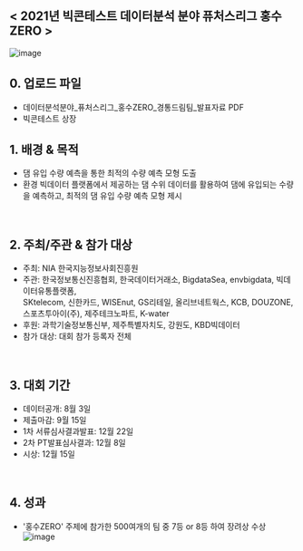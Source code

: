 ## < 2021년 빅콘테스트 데이터분석 분야 퓨처스리그 홍수ZERO >


![image](https://user-images.githubusercontent.com/55688416/154782928-a714878e-1c63-4dbf-814d-05779496887f.png)

## 0. 업로드 파일
 - 데이터분석분야_퓨처스리그_홍수ZERO_경통드림팀_발표자료 PDF
 - 빅콘테스트 상장

## 1. 배경 & 목적
 - 댐 유입 수량 예측을 통한 최적의 수량 예측 모형 도출
 - 환경 빅데이터 플랫폼에서 제공하는 댐 수위 데이터를 활용하여 댐에 유입되는 수량을 예측하고, 최적의 댐 유입 수량 예측 모형 제시
<br>

## 2. 주최/주관 & 참가 대상
 - 주최: NIA 한국지능정보사회진흥원
 - 주관: 한국정보통신진흥협회, 한국데이터거래소, BigdataSea, envbigdata, 빅데이터유통플랫폼,  
         SKtelecom, 신한카드, WISEnut, GS리테일, 올리브네트웍스, KCB, DOUZONE, 스포츠투아이(주), 제주테크노파트, K-water
 - 후원: 과학기술정보통신부, 제주특별자치도, 강원도, KBD빅데이터
 - 참가 대상: 대회 참가 등록자 전체
<br>

## 3. 대회 기간
 - 데이터공개: 8월 3일
 - 제출마감: 9월 15일
 - 1차 서류심사결과발표: 12월 22일
 - 2차 PT발표심사결과: 12월 8일
 - 시상: 12월 15일
<br>


## 4. 성과
 - '홍수ZERO' 주제에 참가한 500여개의 팀 중 7등 or 8등 하여 장려상 수상
![image](https://user-images.githubusercontent.com/55688416/152126416-b7e0bd5d-79d9-4a35-8148-8195966300de.png)
